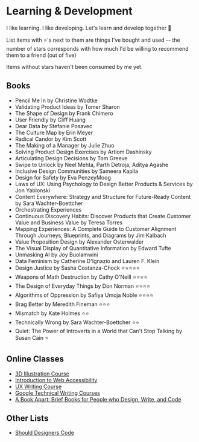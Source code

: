 # Learning & Development 
I like learning. I like developing. Let's learn and develop together 🧠 

List items with ⭐'s next to them are things I've bought and used -- the number of stars corresponds with how much I'd be willing to recommend them to a friend (out of five) 

Items without stars haven't been consumed by me yet. 

## Books 
- Pencil Me In by Christine Wodtke
- Validating Product Ideas by Tomer Sharon
- The Shape of Design by Frank Chimero
- User Friendly by Cliff Huang 
- Dear Data by Stefanie Posavec 
- The Culture Map by Erin Meyer
- Radical Candor by Kim Scott
- The Making of a Manager by Julie Zhuo
- Solving Product Design Exercises by Artiom Dashinsky
- Articulating Design Decisions by Tom Greeve
- Swipe to Unlock by Neel Mehta, Parth Detroja, Aditya Agashe
- Inclusive Design Communities by Sameera Kapila
- Design for Safety by Eva PenzeyMoog
- Laws of UX: Using Psychology to Design Better Products & Services by Jon Yablonski
- Content Everywhere: Strategy and Structure for Future-Ready Content by Sara Wachter-Boettcher
- Orchestrating Experiences
- Continuous Discovery Habits: Discover Products that Create Customer Value and Business Value by Teresa Torres
- Mapping Experiences: A Complete Guide to Customer Alignment Through Journeys, Blueprints, and Diagrams by Jim Kalbach
- Value Proposition Design by Alexander Osterwalder
- The Visual Display of Quantitative Information by Edward Tufte
- Unmasking AI by Joy Buolamwini
- Data Feminism by Catherine D'Ignazio and Lauren F. Klein
- Design Justice by Sasha Costanza-Chock ⭐⭐⭐⭐⭐
- Weapons of Math Destruction by Cathy O'Neill ⭐⭐⭐⭐
- The Design of Everyday Things by Don Norman ⭐⭐⭐⭐
- Algorithms of Oppression by Safiya Umoja Noble ⭐⭐⭐⭐
- Brag Better by Meredith Fineman ⭐️⭐️⭐️
- Mismatch by Kate Holmes ⭐️⭐️
- Technically Wrong by Sara Wachter-Boettcher ⭐⭐
- Quiet: The Power of Introverts in a World that Can't Stop Talking by Susan Cain ⭐

## Online Classes 
- [3D Illustration Course](https://polygonrunway.com/courses/) 
- [Introduction to Web Accessibility](https://www.edx.org/course/web-accessibility-introduction)
- [UX Writing Course](https://uxcontent.com/)
- [Google Technical Writing Courses](https://developers.google.com/tech-writing) 
- [A Book Apart: Brief Books for People who Design, Write, and Code](https://abookapart.com/)

## Other Lists
- [Should Designers Code](https://github.com/github/product-design/blob/main/should-designers-code.md)
